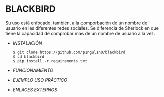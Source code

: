 # **BLACKBIRD**

Su uso está enfocado, también, a la comporbación de un nombre de usuario en las diferentes redes sociales. Se diferencia de Sherlock en que tiene la capacidad de comprobar más de un nombre de usuario a la vez.

- *INSTALACIÓN*

      $ git clone https://github.com/p1ngul1n0/blackbird
      $ cd blackbird
      $ pip install -r requirements.txt

- *FUNCIONAMIENTO*




- *EJEMPLO USO PRÁCTICO*



- *ENLACES EXTERNOS*
